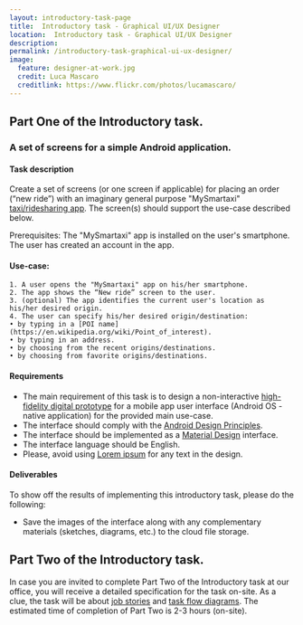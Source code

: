 ```yaml
---
layout: introductory-task-page 
title:  Introductory task - Graphical UI/UX Designer
location:  Introductory task - Graphical UI/UX Designer
description:  
permalink: /introductory-task-graphical-ui-ux-designer/
image:
  feature: designer-at-work.jpg 
  credit: Luca Mascaro 
  creditlink: https://www.flickr.com/photos/lucamascaro/
---
```



## Part One of the Introductory task.

### A set of screens for a simple Android application.

#### Task description 
 
Create a set of screens (or one screen if applicable) for placing an order (“new ride”) with an imaginary general purpose "MySmartaxi" [taxi/ridesharing app](https://en.wikipedia.org/wiki/Transportation_network_company). The screen(s) should support the use-case described below.

Prerequisites: The "MySmartaxi" app is installed on the user's smartphone. The user has created an account in the app.

#### Use-case:

    1. A user opens the "MySmartaxi" app on his/her smartphone.
    2. The app shows the “New ride” screen to the user.
    3. (optional) The app identifies the current user's location as his/her desired origin.
    4. The user can specify his/her desired origin/destination:
    • by typing in a [POI name](https://en.wikipedia.org/wiki/Point_of_interest).
    • by typing in an address.
    • by choosing from the recent origins/destinations.
    • by choosing from favorite origins/destinations.
	
#### Requirements

- The main requirement of this task is to design a non-interactive [high-fidelity digital prototype](https://blog.prototypr.io/high-fidelity-prototyping-what-when-why-and-how-f5bbde6a7fd4) for a mobile app user interface (Android OS - native application) for the provided main use-case.
- The interface should comply with the [Android Design Principles](https://developer.android.com/design/get-started/principles.html).
- The interface should be implemented as a [Material Design](https://developer.android.com/design/material/index.html) interface.
- The interface language should be English.
- Please, avoid using [Lorem ipsum](https://www.smashingmagazine.com/2010/01/lorem-ipsum-killing-designs/) for any text in the design.

#### Deliverables

To show off the results of implementing this introductory task, please do the following:

- Save the images of the interface along with any complementary materials (sketches, diagrams, etc.) to the cloud file storage.



## Part Two of the Introductory task.

In case you are invited to complete Part Two of the Introductory task at our office, you will receive a detailed specification for the task on-site. As a clue, the task will be about [job stories](http://www.whencoffeeandkalecompete.com/) and [task flow diagrams](https://uxplanet.org/ux-glossary-task-flows-user-flows-flowcharts-and-some-new-ish-stuff-2321044d837d). The estimated time of completion of Part Two is 2-3 hours (on-site).
